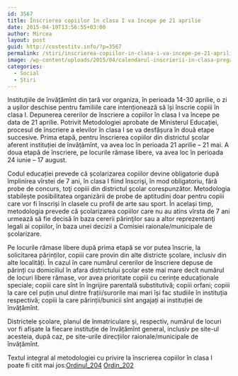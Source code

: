 ```yaml
---
id: 3567
title: Înscrierea copiilor în clasa I va începe pe 21 aprilie
date: 2015-04-19T13:56:55+03:00
author: Mircea
layout: post
guid: http://costestitv.info/?p=3567
permalink: /stiri/inscrierea-copiilor-in-clasa-i-va-incepe-pe-21-aprilie/
image: /wp-content/uploads/2015/04/calendarul-inscrierii-in-clasa-pregatitoare-2015-si-in-clasa-I-a.jpg
categories:
  - Social
  - Știri
---
```

Instituțiile de învățămînt din țară vor organiza, în perioada 14-30 aprilie, o zi a ușilor deschise pentru familiile care intenționează să își înscrie copiii în clasa I. <!--more-->Depunerea cererilor de înscriere a copiilor în clasa I va începe pe data de 21 aprilie. Potrivit Metodologiei aprobate de Ministerul Educației, procesul de înscriere a elevilor în clasa I se va desfășura în două etape succesive. Prima etapă, pentru înscrierea copiilor din districtul școlar aferent instituției de învățămînt, va avea loc în perioada 21 aprilie – 21 mai. A doua etapă de înscriere, pe locurile rămase libere, va avea loc în perioada 24 iunie – 17 august.

Codul educației prevede că școlarizarea copiilor devine obligatorie după împlinirea vîrstei de 7 ani, în clasa I fiind înscrişi, în mod obligatoriu, fără probe de concurs, toţi copiii din districtul şcolar corespunzător. Metodologia stabilește posibilitatea organizării de probe de aptitudini doar pentru copiii care vor fi înscriși în clasele cu profil de arte sau sport. În același timp, metodologia prevede că școlarizarea copiilor care nu au atins vîrsta de 7 ani urmează să fie decisă în baza cererii părinţilor sau a altor reprezentanţi legali ai copiilor, în baza unei decizii a Comisiei raionale/municipale de școlarizare.

Pe locurile rămase libere după prima etapă se vor putea înscrie, la solicitarea părinților, copiii care provin din alte districte școlare, inclusiv din alte localități. În cazul în care numărul cererilor de înscriere depuse de părinți cu domiciliul în afara districtului școlar este mai mare decît numărul de locuri libere rămase, vor avea prioritate copiii cu cerințe educaționale speciale; copiii care sînt în îngrijire parentală substitutivă; copiii orfani; copiii la care cel puțin unul dintre frații/surorile mai mari își fac studiile în instituția respectivă; copiii la care părinții/bunicii sînt angajați ai instituției de învățămînt.

Districtele școlare, planul de înmatriculare și, respectiv, numărul de locuri vor fi afișate la fiecare instituție de învățămînt general, inclusiv pe site-ul acesteia, după caz, pe site-urile direcțiilor raionale/municipale de învățămînt.

Textul integral al metodologiei cu privire la înscrierea copiilor în clasa I poate fi citit mai jos:[Ordinul_204](/wp-content/uploads/2015/04/Ordinul_204.pdf) [Ordin_202](/wp-content/uploads/2015/04/Ordin_202.pdf)